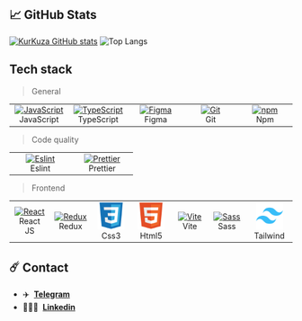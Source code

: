 ## 📈 GitHub Stats

[![KurKuza GitHub stats](https://github-readme-stats.vercel.app/api?username=kurkuza&count_private=true&hide=tsql&langs_count=7&theme=radical&layout=compact)](https://github.com/anuraghazra/github-readme-stats)
![Top Langs](https://github-readme-stats.vercel.app/api/top-langs/?username=kurkuza&count_private=true&hide=tsql&langs_count=7&theme=radical&layout=compact)


<h2 align="left" id="debabin-stack">Tech stack</h2>

>  General
<table width='100%'>
  <tr>
    <td align="center" width="96">
      <a href="#debabin-stack">
        <img src="https://upload.wikimedia.org/wikipedia/commons/thumb/9/99/Unofficial_JavaScript_logo_2.svg/1024px-Unofficial_JavaScript_logo_2.svg.png" width="48" height="48" alt="JavaScript" />
      </a>
      <br>JavaScript
    </td>
    <td align="center" width="96">
      <a href="#debabin-stack">
        <img src="https://upload.wikimedia.org/wikipedia/commons/thumb/4/4c/Typescript_logo_2020.svg/1200px-Typescript_logo_2020.svg.png" width="48" height="48" alt="TypeScript"         />
      </a>
      <br>TypeScript
    </td>
    <td align="center" width="96">
      <a href="#debabin-stack" >
        <img src="https://upload.wikimedia.org/wikipedia/commons/3/33/Figma-logo.svg" width="45" height="45" alt="Figma" />
      </a>
      <br>Figma
    </td>
    <td align="center" width="96">
      <a href="#debabin-stack" >
        <img src="https://upload.wikimedia.org/wikipedia/commons/thumb/3/3f/Git_icon.svg/1200px-Git_icon.svg.png" width="48" height="48" alt="Git" />
      </a>
      <br>Git
    </td>
    <td align="center" width="96"> 
      <a href="#debabin-stack" >
        <img src="https://brandeps.com/icon-download/N/Npm-icon-vector-05.svg" width="48" height="48" alt="npm" />
      </a>
      <br>Npm
    </td>
  </tr> 
</table>

>  Code quality
<table width='100%'>
  <tr>
     <td align="center" width="96">
      <a href="#debabin-stack">
        <img src="https://brandeps.com/icon-download/E/Eslint-icon-vector-02.svg" width="48" height="48" alt="Eslint" />
      </a>
      <br>Eslint
    </td>
    <td align="center" width="96">
      <a href="#debabin-stack">
        <img src="https://brandeps.com/icon-download/P/Prettier-icon-vector-02.svg" width="48" height="48" alt="Prettier" />
      </a>
      <br>Prettier
    </td>
  </tr> 
</table>

>  Frontend
<table width='100%'>
  <tr>
    <td align="center" width="96">
      <a href="#amangeldi-stack">
        <img src="https://brandlogos.net/wp-content/uploads/2020/09/react-logo.png" width="48" height="48" alt="React" />
      </a>
      <br>React JS
    </td>
    <td align="center" width="96"> 
      <a href="#amangeldi-stack" >
        <img src="https://cdn.worldvectorlogo.com/logos/redux.svg" width="48" height="48" alt="Redux" />
      </a>
      <br>Redux
    </td>
     <td align="center" width="96"> 
      <a href="#amangeldi-stack" >
        <img src="https://github.com/devicons/devicon/blob/master/icons/css3/css3-original.svg" width="48" height="48" alt="css3" />
      </a>
      <br>Css3
    </td>
    <td align="center" width="96">
      <a href="#amangeldi-stack">
        <img src="https://github.com/devicons/devicon/blob/master/icons/html5/html5-original.svg" width="48" height="48" alt="Html5" />
      </a>
      <br>Html5
    </td>
    <td align="center" width="96"> 
      <a href="#amangeldi-stack" >
        <img src="https://vitejs.dev/logo.svg" width="48" height="48" alt="Vite" />
      </a>
      <br>Vite
    </td> 
    <td align="center" width="96">
      <a href="#amangeldi-stack">
        <img src="https://brandeps.com/icon-download/S/Sass-icon-vector-04.svg" width="48" height="48" alt="Sass" />
      </a>
      <br>Sass
    </td>
   <td align="center" width="96">
      <a href="#amangeldi-stack">
        <img src="https://github.com/devicons/devicon/blob/master/icons/tailwindcss/tailwindcss-plain.svg" width="48" height="48" alt="Tailwind" />
      </a>
      <br>Tailwind
    </td>
  </tr> 
</table>

## :comet: Contact
- :airplane: &nbsp;**[Telegram](https://t.me/KurKulio)**
- 🧑🏼‍💻 &nbsp;**[Linkedin](https://www.linkedin.com/in/kurkulio)**

<br>

